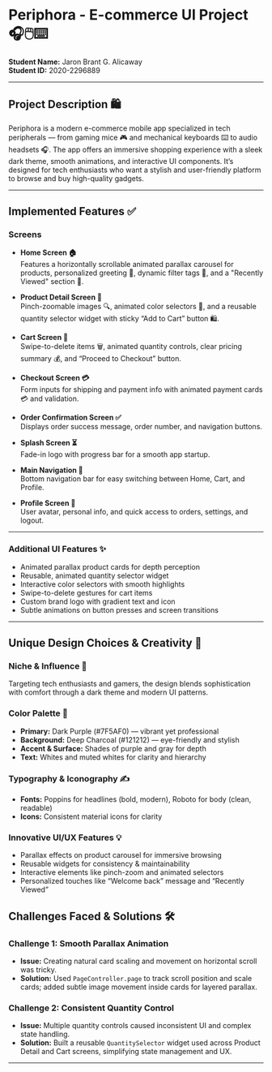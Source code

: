 # Periphora - E-commerce UI Project 🎧🖱️⌨️

**Student Name:** Jaron Brant G. Alicaway  
**Student ID:** 2020-2296889

---

## Project Description 🛍️

Periphora is a modern e-commerce mobile app specialized in tech peripherals — from gaming mice 🎮 and mechanical keyboards ⌨️ to audio headsets 🎧. The app offers an immersive shopping experience with a sleek dark theme, smooth animations, and interactive UI components. It’s designed for tech enthusiasts who want a stylish and user-friendly platform to browse and buy high-quality gadgets.

---

## Implemented Features ✅

### Screens

- **Home Screen 🏠**  
  Features a horizontally scrollable animated parallax carousel for products, personalized greeting 👋, dynamic filter tags 🎯, and a "Recently Viewed" section 🔄.

- **Product Detail Screen 🛒**  
  Pinch-zoomable images 🔍, animated color selectors 🎨, and a reusable quantity selector widget with sticky “Add to Cart” button 🛍️.

- **Cart Screen 🛒**  
  Swipe-to-delete items 🗑️, animated quantity controls, clear pricing summary 💰, and “Proceed to Checkout” button.

- **Checkout Screen 💳**  
  Form inputs for shipping and payment info with animated payment cards 💳 and validation.

- **Order Confirmation Screen ✅**  
  Displays order success message, order number, and navigation buttons.

- **Splash Screen ⏳**  
  Fade-in logo with progress bar for a smooth app startup.

- **Main Navigation 📱**  
  Bottom navigation bar for easy switching between Home, Cart, and Profile.

- **Profile Screen 👤**  
  User avatar, personal info, and quick access to orders, settings, and logout.

---

### Additional UI Features ✨

- Animated parallax product cards for depth perception  
- Reusable, animated quantity selector widget  
- Interactive color selectors with smooth highlights  
- Swipe-to-delete gestures for cart items  
- Custom brand logo with gradient text and icon  
- Subtle animations on button presses and screen transitions

---

## Unique Design Choices & Creativity 🎨

### Niche & Influence 🎯

Targeting tech enthusiasts and gamers, the design blends sophistication with comfort through a dark theme and modern UI patterns.

### Color Palette 🎨

- **Primary:** Dark Purple (#7F5AF0) — vibrant yet professional  
- **Background:** Deep Charcoal (#121212) — eye-friendly and stylish  
- **Accent & Surface:** Shades of purple and gray for depth  
- **Text:** Whites and muted whites for clarity and hierarchy

### Typography & Iconography ✍️

- **Fonts:** Poppins for headlines (bold, modern), Roboto for body (clean, readable)  
- **Icons:** Consistent material icons for clarity

### Innovative UI/UX Features 💡

- Parallax effects on product carousel for immersive browsing  
- Reusable widgets for consistency & maintainability  
- Interactive elements like pinch-zoom and animated selectors  
- Personalized touches like “Welcome back” message and “Recently Viewed”

## Challenges Faced & Solutions 🛠️

### Challenge 1: Smooth Parallax Animation

- **Issue:** Creating natural card scaling and movement on horizontal scroll was tricky.  
- **Solution:** Used `PageController.page` to track scroll position and scale cards; added subtle image movement inside cards for layered parallax.

### Challenge 2: Consistent Quantity Control

- **Issue:** Multiple quantity controls caused inconsistent UI and complex state handling.  
- **Solution:** Built a reusable `QuantitySelector` widget used across Product Detail and Cart screens, simplifying state management and UX.

---
